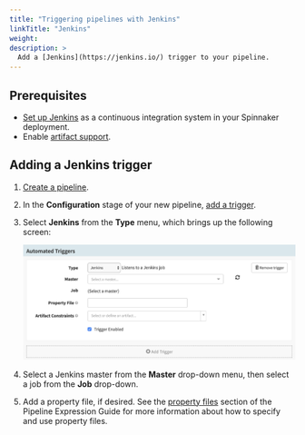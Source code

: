 ```yaml
---
title: "Triggering pipelines with Jenkins"
linkTitle: "Jenkins"
weight:
description: >
  Add a [Jenkins](https://jenkins.io/) trigger to your pipeline.
---
```



## Prerequisites

* [Set up Jenkins](/docs/setup/ci/jenkins/) as a continuous integration system in
    your Spinnaker deployment.
* Enable [artifact support](/docs/reference/artifacts/#enabling-artifact-support).  

## Adding a Jenkins trigger

1.  [Create a pipeline](/docs/guides/user/pipeline/managing-pipelines/#create-a-pipeline).
1.  In the **Configuration** stage of your new pipeline,
    [add a trigger](/docs/guides/user/pipeline/managing-pipelines/#add-a-trigger).
1.  Select **Jenkins** from the **Type** menu, which brings up the following
    screen:

    ![](add-trigger.png)

1.  Select a Jenkins master from the **Master** drop-down menu, then select a job from
    the **Job** drop-down.
1.  Add a property file, if desired. See the [property
    files](/docs/guides/user/pipeline/expressions/#property-files) section of the
    Pipeline Expression Guide for more information about how to specify and use
    property files.
